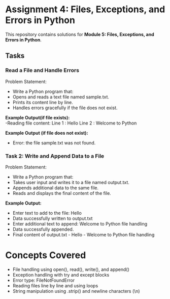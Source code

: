 # Assignment 4: Files, Exceptions, and Errors in Python  

This repository contains solutions for **Module 5: Files, Exceptions, and Errors in Python**.  

## Tasks  

### Read a File and Handle Errors

Problem Statement:
- Write a Python program that:
- Opens and reads a text file named sample.txt.
- Prints its content line by line.
- Handles errors gracefully if the file does not exist.  

**Example Output(if file exists):**  
-Reading file content:
Line 1 : Hello
Line 2 : Welcome to Python

**Example Output (if file does not exist):**
- Error: the file sample.txt was not found.

### Task 2: Write and Append Data to a File

Problem Statement:
- Write a Python program that:
- Takes user input and writes it to a file named output.txt.
- Appends additional data to the same file.
- Reads and displays the final content of the file.  

**Example Output:**  
- Enter text to add to the file: Hello
- Data successfully written to output.txt
- Enter additional text to append: Welcome to Python file handling
- Data successfully appended.
- Final content of output.txt
             - Hello
             - Welcome to Python file handling

# Concepts Covered
- File handling using open(), read(), write(), and append()
- Exception handling with try and except blocks
- Error type: FileNotFoundError
- Reading files line by line and using loops
- String manipulation using .strip() and newline characters (\n)
